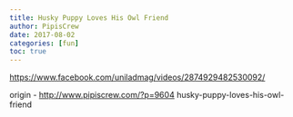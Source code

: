```yaml
---
title: Husky Puppy Loves His Owl Friend
author: PipisCrew
date: 2017-08-02
categories: [fun]
toc: true
---
```


https://www.facebook.com/uniladmag/videos/2874929482530092/

origin - http://www.pipiscrew.com/?p=9604 husky-puppy-loves-his-owl-friend